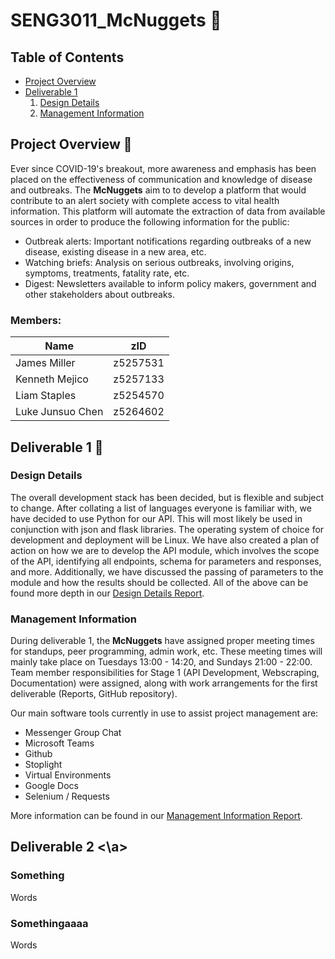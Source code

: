 # SENG3011_McNuggets 🐔
## Table of Contents
* [Project Overview](#projoverview)
* [Deliverable 1](#deliverable1)
  1. [Design Details](#designdetails)
  2. [Management Information](#maninfo)
## Project Overview 🍟 <a name="projoverview"></a>
Ever since COVID-19's breakout, more awareness and emphasis has been placed on the effectiveness of communication and knowledge of disease and outbreaks. The **McNuggets** aim to to develop a platform that would contribute to an alert society with complete access to vital health information. This platform will automate the extraction of data from available sources in order to produce the following information for the public:
* Outbreak alerts: Important notifications regarding outbreaks of a new disease, existing disease in a new area, etc.
* Watching briefs: Analysis on serious outbreaks, involving origins, symptoms, treatments, fatality rate, etc.
* Digest: Newsletters available to inform policy makers, government and other stakeholders about outbreaks.
### Members:
| Name               | zID      |
| ------------------ |----------|
| James Miller       | z5257531 |
| Kenneth Mejico     | z5257133 |
| Liam Staples       | z5254570 |
| Luke Junsuo Chen   | z5264602 |

## Deliverable 1 🍟 <a name="deliverable1"></a>
### Design Details <a name="designdetails"></a>
The overall development stack has been decided, but is flexible and subject to change. After collating a list of languages everyone is familiar with, we have decided to use Python for our API. This will most likely be used in conjunction with json and flask libraries. The operating system of choice for development and deployment will be Linux. We have also created a plan of action on how we are to develop the API module, which involves the scope of the API, identifying all endpoints, schema for parameters and responses, and more. Additionally, we have discussed the passing of parameters to the module and how the results should be collected. All of the above can be found more depth in our [Design Details Report](https://github.com/KennethMejico/SENG3011_McNuggets/blob/main/Reports/Design%20Details.md).

### Management Information <a name="maninfo"></a>
During deliverable 1, the **McNuggets** have assigned proper meeting times for standups, peer programming, admin work, etc. These meeting times will mainly take place on Tuesdays 13:00 - 14:20, and Sundays 21:00 - 22:00.
Team member responsibilities for Stage 1 (API Development, Webscraping, Documentation) were assigned, along with work arrangements for the first deliverable (Reports, GitHub repository). 

Our main software tools currently in use to assist project management are:
* Messenger Group Chat
* Microsoft Teams
* Github
* Stoplight
* Virtual Environments
* Google Docs
* Selenium / Requests

More information can be found in our [Management Information Report](https://github.com/KennethMejico/SENG3011_McNuggets/blob/main/Reports/Management%20Information.md).

## Deliverable 2 <a name="deliverable2"><\a>
### Something
Words
### Somethingaaaa
Words
